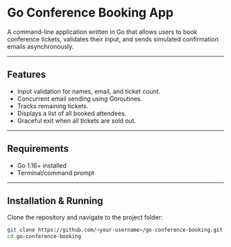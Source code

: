 # Go Conference Booking App

A command-line application written in Go that allows users to book conference tickets, validates their input, and sends simulated confirmation emails asynchronously.

---

## Features
- Input validation for names, email, and ticket count.
- Concurrent email sending using Goroutines.
- Tracks remaining tickets.
- Displays a list of all booked attendees.
- Graceful exit when all tickets are sold out.

---

## Requirements
- Go 1.16+ installed
- Terminal/command prompt

---

## Installation & Running
Clone the repository and navigate to the project folder:
```bash
git clone https://github.com/<your-username>/go-conference-booking.git
cd go-conference-booking
